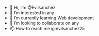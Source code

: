 - 👋 Hi, I’m @Evilsanchez
- 👀 I’m interested in any
- 🌱 I’m currently learning Web development
- 💞️ I’m looking to collaborate on any
- 📫 How to reach me  ig:evilsanchez25

<!---
Evilsanchez/Evilsanchez is a ✨ special ✨ repository because its `README.md` (this file) appears on your GitHub profile.
You can click the Preview link to take a look at your changes.
--->
